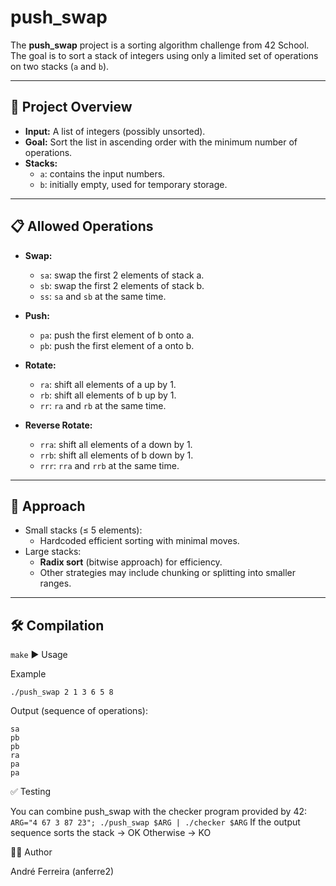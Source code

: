 # push_swap

The **push_swap** project is a sorting algorithm challenge from 42 School.  
The goal is to sort a stack of integers using only a limited set of operations on two stacks (`a` and `b`).

---

## 🚀 Project Overview

- **Input:** A list of integers (possibly unsorted).
- **Goal:** Sort the list in ascending order with the minimum number of operations.
- **Stacks:**
  - `a`: contains the input numbers.
  - `b`: initially empty, used for temporary storage.

---

## 📋 Allowed Operations

- **Swap:**
  - `sa`: swap the first 2 elements of stack a.
  - `sb`: swap the first 2 elements of stack b.
  - `ss`: `sa` and `sb` at the same time.

- **Push:**
  - `pa`: push the first element of b onto a.
  - `pb`: push the first element of a onto b.

- **Rotate:**
  - `ra`: shift all elements of a up by 1.
  - `rb`: shift all elements of b up by 1.
  - `rr`: `ra` and `rb` at the same time.

- **Reverse Rotate:**
  - `rra`: shift all elements of a down by 1.
  - `rrb`: shift all elements of b down by 1.
  - `rrr`: `rra` and `rrb` at the same time.

---

## 🧠 Approach

- Small stacks (≤ 5 elements):  
  - Hardcoded efficient sorting with minimal moves.
- Large stacks:  
  - **Radix sort** (bitwise approach) for efficiency.  
  - Other strategies may include chunking or splitting into smaller ranges.

---

## 🛠️ Compilation


`make`
▶️ Usage

Example

`./push_swap 2 1 3 6 5 8`

Output (sequence of operations):

```
sa
pb
pb
ra
pa
pa
```

✅ Testing

You can combine push_swap with the checker program provided by 42:
`ARG="4 67 3 87 23"; ./push_swap $ARG | ./checker $ARG`
If the output sequence sorts the stack → OK
Otherwise → KO

👨‍💻 Author

André Ferreira (anferre2)
